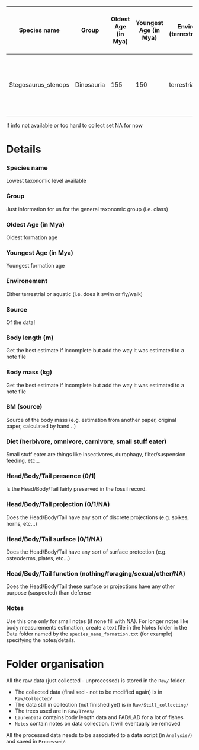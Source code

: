 
| Species name | Group | Oldest Age (in Mya) | Youngest Age (in Mya) | Environement (terrestrial/aquatic) | Source | Body length (m) | Body mass (kg) | BM (source) | Diet (herbivore, omnivore, carnivore, small stuff eater) | Head presence (yes/no) | Head projections (yes/no) | Head surface (yes/no) | Head function (nothing/foraging/sexual/other) | Body presence (yes/no) | Body projections (yes/no) | Body surface (yes/no) | Body function (nothing/foraging/sexual/other) | Tail presence (yes/no) | Tail projections (yes/no) | Tail surface (yes/no) | Tail function (nothing/foraging/sexual/other) | Notes |
|---|---|---|---|---|---|---|---|---|---|---|---|---|---|---|---|---|---|---|---|---|---|---|
| Stegosaurus_stenops | Dinosauria | 155 | 150 | terrestrial | wikipedia(too change) | some length | some mass | none | herbivore | 1 | 0 | 0 | nothing | 1 | 1 | 0 | other | 1 | 1 | 0 | nothing | Maybe the plates are for sexual thing as well|

If info not available or too hard to collect set NA for now

# Details

### Species name
Lowest taxonomic level available
### Group
Just information for us for the general taxonomic group (i.e. class)
### Oldest Age (in Mya)
Oldest formation age 
### Youngest Age (in Mya) 
Youngest formation age 
### Environement
Either terrestrial or aquatic (i.e. does it swim or fly/walk)
### Source
Of the data!
### Body length (m)
Get the best estimate if incomplete but add the way it was estimated to a note file
### Body mass (kg)
Get the best estimate if incomplete but add the way it was estimated to a note file
### BM (source)
Source of the body mass (e.g. estimation from another paper, original paper, calculated by hand...)
### Diet (herbivore, omnivore, carnivore, small stuff eater)
Small stuff eater are things like insectivores, durophagy, filter/suspension feeding, etc...
### Head/Body/Tail presence (0/1)
Is the Head/Body/Tail fairly preserved in the fossil record.
### Head/Body/Tail projection (0/1/NA)
Does the Head/Body/Tail have any sort of discrete projections (e.g. spikes, horns, etc...)
### Head/Body/Tail surface (0/1/NA)
Does the Head/Body/Tail have any sort of surface protection (e.g. osteoderms, plates, etc...)
### Head/Body/Tail function (nothing/foraging/sexual/other/NA)
Does the Head/Body/Tail these surface or projections have any other purpose (suspected) than defense
### Notes
Use this one only for small notes (if none fill with NA). For longer notes like body measurements estimation, create a text file in the Notes folder in the Data folder named by the `species_name_formation.txt` (for example) specifying the notes/details.

# Folder organisation

All the raw data (just collected - unprocessed) is stored in the `Raw/` folder.

 * The collected data (finalised - not to be modified again) is in `Raw/Collected/`
 * The data still in collection (not finished yet) is in `Raw/Still_collecting/`
 * The trees used are in `Raw/Trees/`
 * `LaurenData` contains body length data and FAD/LAD for a lot of fishes
 * `Notes` contain notes on data collection. It will eventually be removed

All the processed data needs to be associated to a data script (in `Analysis/`) and saved in `Processed/`.

